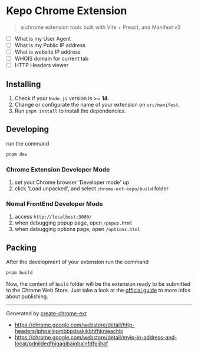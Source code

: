 # Kepo Chrome Extension

> a chrome extension tools built with Vite + Preact, and Manifest v3

- [ ] What is my User Agent
- [ ] What is my Public IP address
- [ ] What is website IP address
- [ ] WHOIS domain for current tab
- [ ] HTTP Headers viewer

## Installing

1. Check if your `Node.js` version is >= **14**.
2. Change or configurate the name of your extension on `src/manifest`.
3. Run `pnpm install` to install the dependencies.

## Developing

run the command

```sh
pnpm dev
```

### Chrome Extension Developer Mode

1. set your Chrome browser 'Developer mode' up
2. click 'Load unpacked', and select `chrome-ext-kepo/build` folder

### Nomal FrontEnd Developer Mode

1. access `http://localhost:3000/`
2. when debugging popup page, open `/popup.html`
3. when debugging options page, open `/options.html`

## Packing

After the development of your extension run the command

```sh
pnpm build
```

Now, the content of `build` folder will be the extension ready to be submitted to the Chrome Web Store.
Just take a look at the [official guide](https://developer.chrome.com/webstore/publish) to more infos about publishing.

---

Generated by [create-chrome-ext](https://github.com/guocaoyi/create-chrome-ext)

- https://chrome.google.com/webstore/detail/http-headers/jphpailopmbbpdaakikbhfhknieachbj
- https://chrome.google.com/webstore/detail/myip-ip-address-and-locat/pdnildedfbigagjbaigbalnfdfpijhaf
